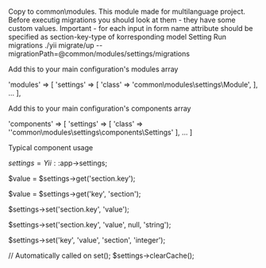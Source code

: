 Copy to common\modules.
This module made for multilanguage project.
Before executig migrations you should look at them - they have some custom values.
Important - for each input in form name attribute should be specified as section-key-type of korresponding model Setting
Run migrations
./yii migrate/up --migrationPath=@common/modules/settings/migrations

Add this to your main configuration's modules array

'modules' => [
    'settings' => [
        'class' => 'common\modules\settings\Module',
    ],
    ...
],

Add this to your main configuration's components array

'components' => [
    'settings' => [
        'class' => ''common\modules\settings\components\Settings'
    ],
    ...
]



Typical component usage


$settings = Yii::$app->settings;

$value = $settings->get('section.key');

$value = $settings->get('key', 'section');

$settings->set('section.key', 'value');

$settings->set('section.key', 'value', null, 'string');

$settings->set('key', 'value', 'section', 'integer');

// Automatically called on set();
$settings->clearCache();
